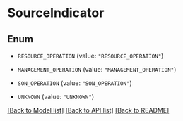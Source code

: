 # SourceIndicator

## Enum


* `RESOURCE_OPERATION` (value: `"RESOURCE_OPERATION"`)

* `MANAGEMENT_OPERATION` (value: `"MANAGEMENT_OPERATION"`)

* `SON_OPERATION` (value: `"SON_OPERATION"`)

* `UNKNOWN` (value: `"UNKNOWN"`)


[[Back to Model list]](../README.md#documentation-for-models) [[Back to API list]](../README.md#documentation-for-api-endpoints) [[Back to README]](../README.md)


